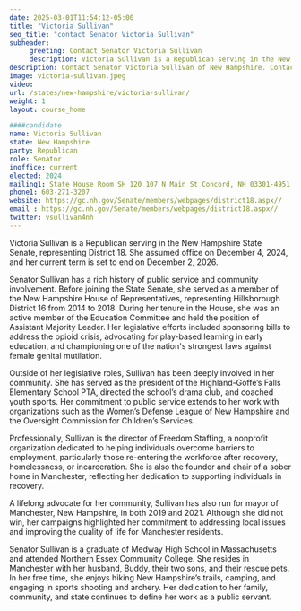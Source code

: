 ```yaml
---
date: 2025-03-01T11:54:12-05:00
title: "Victoria Sullivan"
seo_title: "contact Senator Victoria Sullivan"
subheader:
     greeting: Contact Senator Victoria Sullivan
     description: Victoria Sullivan is a Republican serving in the New Hampshire State Senate, representing District 18. She assumed office on December 4, 2024, and her current term is set to end on December 2, 2026.
description: Contact Senator Victoria Sullivan of New Hampshire. Contact information for Victoria Sullivan includes email address, phone number, and mailing address.
image: victoria-sullivan.jpeg
video:
url: /states/new-hampshire/victoria-sullivan/
weight: 1
layout: course_home

####candidate
name: Victoria Sullivan
state: New Hampshire
party: Republican
role: Senator
inoffice: current
elected: 2024
mailing1: State House Room SH 120 107 N Main St Concord, NH 03301-4951
phone1: 603-271-3207
website: https://gc.nh.gov/Senate/members/webpages/district18.aspx//
email : https://gc.nh.gov/Senate/members/webpages/district18.aspx//
twitter: vsullivan4nh
---
```

Victoria Sullivan is a Republican serving in the New Hampshire State Senate, representing District 18. She assumed office on December 4, 2024, and her current term is set to end on December 2, 2026.

Senator Sullivan has a rich history of public service and community involvement. Before joining the State Senate, she served as a member of the New Hampshire House of Representatives, representing Hillsborough District 16 from 2014 to 2018. During her tenure in the House, she was an active member of the Education Committee and held the position of Assistant Majority Leader. Her legislative efforts included sponsoring bills to address the opioid crisis, advocating for play-based learning in early education, and championing one of the nation's strongest laws against female genital mutilation.

Outside of her legislative roles, Sullivan has been deeply involved in her community. She has served as the president of the Highland-Goffe’s Falls Elementary School PTA, directed the school’s drama club, and coached youth sports. Her commitment to public service extends to her work with organizations such as the Women’s Defense League of New Hampshire and the Oversight Commission for Children’s Services.

Professionally, Sullivan is the director of Freedom Staffing, a nonprofit organization dedicated to helping individuals overcome barriers to employment, particularly those re-entering the workforce after recovery, homelessness, or incarceration. She is also the founder and chair of a sober home in Manchester, reflecting her dedication to supporting individuals in recovery.

A lifelong advocate for her community, Sullivan has also run for mayor of Manchester, New Hampshire, in both 2019 and 2021. Although she did not win, her campaigns highlighted her commitment to addressing local issues and improving the quality of life for Manchester residents.

Senator Sullivan is a graduate of Medway High School in Massachusetts and attended Northern Essex Community College. She resides in Manchester with her husband, Buddy, their two sons, and their rescue pets. In her free time, she enjoys hiking New Hampshire’s trails, camping, and engaging in sports shooting and archery. Her dedication to her family, community, and state continues to define her work as a public servant.
